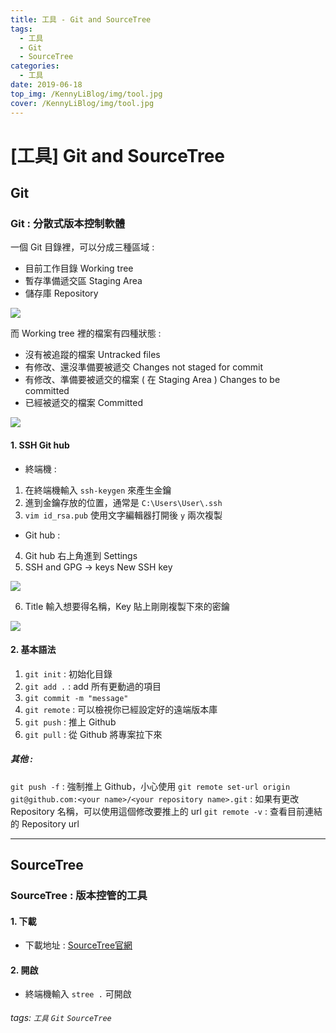 ```yaml
---
title: 工具 - Git and SourceTree
tags:
  - 工具
  - Git
  - SourceTree
categories:
  - 工具
date: 2019-06-18
top_img: /KennyLiBlog/img/tool.jpg
cover: /KennyLiBlog/img/tool.jpg
---
```

# [工具] Git and SourceTree

## Git

### **Git : 分散式版本控制軟體**

一個 Git 目錄裡，可以分成三種區域 :

* 目前工作目錄 Working tree
* 暫存準備遞交區 Staging Area
* 儲存庫 Repository

![](https://i.imgur.com/oFsMceh.png)

而 Working tree 裡的檔案有四種狀態 :

* 沒有被追蹤的檔案 Untracked files
* 有修改、還沒準備要被遞交 Changes not staged for commit
* 有修改、準備要被遞交的檔案 ( 在 Staging Area ) Changes to be committed
* 已經被遞交的檔案 Committed

![](https://i.imgur.com/ainhgdG.png)

#### 1. SSH Git hub

* 終端機 :

1. 在終端機輸入 `ssh-keygen` 來產生金鑰
2. 進到金鑰存放的位置，通常是 `C:\Users\User\.ssh`
3. `vim id_rsa.pub` 使用文字編輯器打開後 `y` 兩次複製

* Git hub :

4. Git hub 右上角進到 Settings
5. SSH and GPG → keys New SSH key

![](https://i.imgur.com/StG9vfy.png)

6. Title 輸入想要得名稱，Key 貼上剛剛複製下來的密鑰

![](https://i.imgur.com/lKt0Lgs.png)

#### 2. 基本語法

1. `git init` : 初始化目錄
2. `git add .` : add 所有更動過的項目
3. `git commit -m "message"`
4. `git remote` : 可以檢視你已經設定好的遠端版本庫
5. `git push` : 推上 Github
6. `git pull` : 從 Github 將專案拉下來

##### 其他 :

`git push -f` : 強制推上 Github，小心使用
`git remote set-url origin git@github.com:<your name>/<your repository name>.git` : 如果有更改 Repository 名稱，可以使用這個修改要推上的 url
`git remote -v` : 查看目前連結的 Repository url

---

## SourceTree

### **SourceTree : 版本控管的工具**

#### 1. 下載

* 下載地址 : [SourceTree官網](https://www.sourcetreeapp.com/)

#### 2. 開啟

* 終端機輸入 `stree .` 可開啟

###### tags: `工具` `Git` `SourceTree`